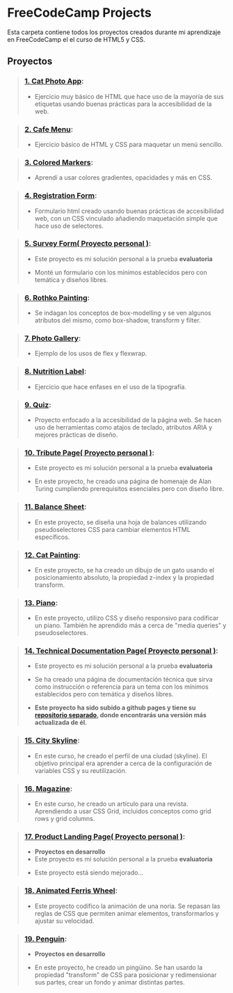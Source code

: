 # FreeCodeCamp Projects

Esta carpeta contiene todos los proyectos creados durante mi aprendizaje en FreeCodeCamp el el curso de HTML5 y CSS.

## Proyectos

>### [1. Cat Photo App](01.cat-photo-app):
>- Ejercicio muy básico de HTML que hace uso de la mayoría de sus etiquetas usando buenas prácticas para la accesibilidad de la web.

>### [2. Cafe Menu](02.cafe-menu):
>- Ejercicio básico de HTML y CSS para maquetar un menú sencillo.

>### [3. Colored Markers](03.colored-markers):
>- Aprendí a usar colores gradientes, opacidades y más en CSS.

>### [4. Registration Form](04.registration-form):
>- Formulario html creado usando buenas prácticas de accesibilidad web, con un CSS vinculado añadiendo maquetación simple que hace uso de selectores. 

>### [5. Survey Form( Proyecto personal )](05.survey-form(certified_project)):
>+ Este proyecto es mi solución personal a la prueba **evaluatoria**
>- Monté un formulario con los mínimos establecidos pero con temática y diseños libres.

>### [6. Rothko Painting](06.Rothko-painting(box-model)):
>- Se indagan los conceptos de box-modelling y se ven algunos atributos del mismo, como box-shadow, transform y filter.

>### [7. Photo Gallery](07.photo-gallery):
>- Ejemplo de los usos de flex y flexwrap.

>### [8. Nutrition Label](08.nutrition-label):
>- Ejercicio que hace enfases en el uso de la tipografía.

>### [9. Quiz](09.quizz):
>- Proyecto enfocado a la accesibilidad de la página web. Se hacen uso de herramientas como atajos de teclado, atributos ARIA y mejores prácticas de diseño.

>### [10. Tribute Page( Proyecto personal )](10.tribute-page(certified_project)):
>+ Este proyecto es mi solución personal a la prueba **evaluatoria**
>- En este proyecto, he creado una página de homenaje de Alan Turing cumpliendo prerequisitos esenciales pero con diseño libre.

>### [11. Balance Sheet](11.balance-sheet):
>- En este proyecto, se diseña una hoja de balances utilizando pseudoselectores CSS para cambiar elementos HTML específicos.

>### [12. Cat Painting](12.cat-painting):
>- En este proyecto, se ha creado un dibujo de un gato usando el posicionamiento absoluto, la propiedad z-index y la propiedad transform.

>### [13. Piano](13.piano):
>- En este proyecto, utilizo CSS y diseño responsivo para codificar un piano. También he aprendido más a cerca de "media queries" y pseudoselectores.

>### [14. Technical Documentation Page( Proyecto personal )](14.technical-documentation-page(certified_project)):
>+ Este proyecto es mi solución personal a la prueba **evaluatoria**
>- Se ha creado una página de documentación técnica que sirva como instrucción o referencia para un tema con los mínimos establecidos pero con temática y diseños libres.
>+ **Este proyecto ha sido subido a github pages y tiene su [repositorio separado](https://github.com/endiva112/docugit), donde encontrarás una versión más actualizada de él.**

>### [15. City Skyline](15.city-skyline):
>- En este curso, he creado el perfil de una ciudad (skyline). El objetivo principal era aprender a cerca de la configuración de variables CSS y su reutilización.

>### [16. Magazine](16.magazine):
>- En este curso, he creado un artículo para una revista. Aprendiendo a usar CSS Grid, incluidos conceptos como grid rows y grid columns.

>### [17. Product Landing Page( Proyecto personal )](17.product-landing-page(certified_project)):
>+ **Proyectos en desarrollo**
>+ Este proyecto es mi solución personal a la prueba **evaluatoria**
>- Este proyecto está siendo mejorado...

>### [18. Animated Ferris Wheel](18.animated-ferris-wheel):
>- Este proyecto codifico la animación de una noria. Se repasan las reglas de CSS que permiten animar elementos, transformarlos y ajustar su velocidad.

>### [19. Penguin](19.penguin):
>+ **Proyectos en desarrollo**
>- En este proyecto, he creado un pingüino. Se han usardo la propiedad "transform" de CSS para posicionar y redimensionar sus partes, crear un fondo y animar distintas partes.